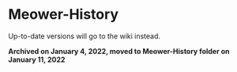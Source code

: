 # Meower-History
Up-to-date versions will go to the wiki instead.

**Archived on January 4, 2022, moved to Meower-History folder on January 11, 2022**
